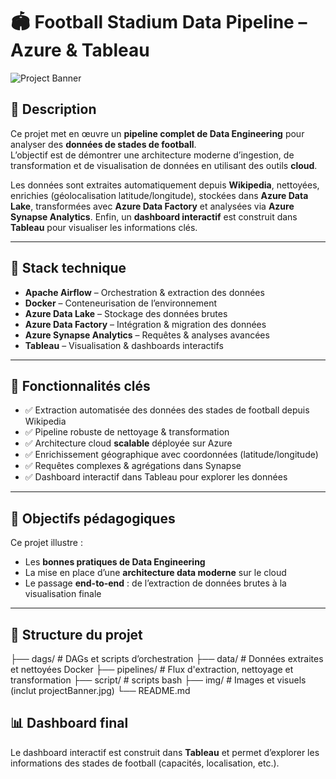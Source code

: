# 🏟️ Football Stadium Data Pipeline – Azure & Tableau  

![Project Banner](./img/imageProjet.jpg.jpg)  

## 📌 Description  
Ce projet met en œuvre un **pipeline complet de Data Engineering** pour analyser des **données de stades de football**.  
L’objectif est de démontrer une architecture moderne d’ingestion, de transformation et de visualisation de données en utilisant des outils **cloud**.  

Les données sont extraites automatiquement depuis **Wikipedia**, nettoyées, enrichies (géolocalisation latitude/longitude), stockées dans **Azure Data Lake**, transformées avec **Azure Data Factory** et analysées via **Azure Synapse Analytics**. Enfin, un **dashboard interactif** est construit dans **Tableau** pour visualiser les informations clés.  

---

## 🚀 Stack technique  
- **Apache Airflow** – Orchestration & extraction des données  
- **Docker** – Conteneurisation de l’environnement  
- **Azure Data Lake** – Stockage des données brutes  
- **Azure Data Factory** – Intégration & migration des données  
- **Azure Synapse Analytics** – Requêtes & analyses avancées  
- **Tableau** – Visualisation & dashboards interactifs  

---

## 🔑 Fonctionnalités clés  
- ✅ Extraction automatisée des données des stades de football depuis Wikipedia  
- ✅ Pipeline robuste de nettoyage & transformation  
- ✅ Architecture cloud **scalable** déployée sur Azure  
- ✅ Enrichissement géographique avec coordonnées (latitude/longitude)  
- ✅ Requêtes complexes & agrégations dans Synapse  
- ✅ Dashboard interactif dans Tableau pour explorer les données  

---

## 🎯 Objectifs pédagogiques  
Ce projet illustre :  
- Les **bonnes pratiques de Data Engineering**  
- La mise en place d’une **architecture data moderne** sur le cloud  
- Le passage **end-to-end** : de l’extraction de données brutes à la visualisation finale  

---

## 📂 Structure du projet  

├── dags/ # DAGs et scripts d’orchestration
├── data/ # Données extraites et nettoyées Docker
├── pipelines/ # Flux d'extraction, nettoyage et transformation
├── script/ # scripts bash
├── img/ # Images et visuels (inclut projectBanner.jpg)
└── README.md

## 📊 Dashboard final  
Le dashboard interactif est construit dans **Tableau** et permet d’explorer les informations des stades de football (capacités, localisation, etc.).  